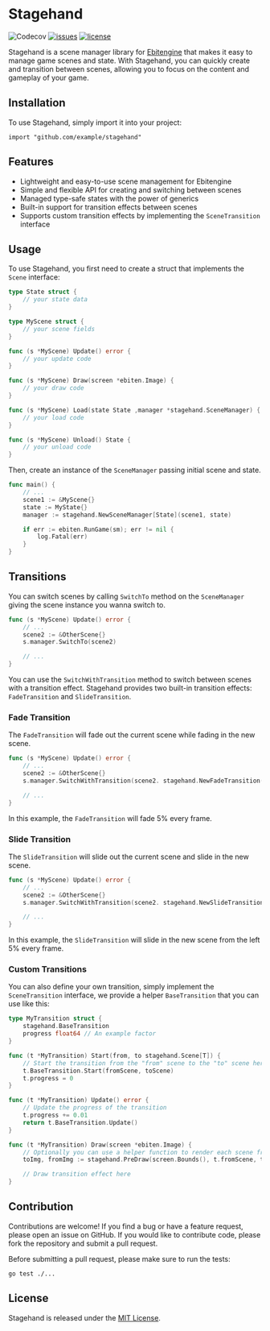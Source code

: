 # Stagehand

![Codecov](https://img.shields.io/codecov/c/gh/joelschutz/stagehand?token=3BD1FTRKUC)
[![issues](https://img.shields.io/github/issues/joelschutz/stagehand)](https://github.com/joelschutz/stagehand/issues)
[![license](https://img.shields.io/github/license/joelschutz/stagehand)](https://github.com/joelschutz/stagehand/blob/main/LICENSE)

Stagehand is a scene manager library for [Ebitengine](https://ebitengine.org) that makes it easy to manage game scenes and state. With Stagehand, you can quickly create and transition between scenes, allowing you to focus on the content and gameplay of your game.


## Installation

To use Stagehand, simply import it into your project:

```
import "github.com/example/stagehand"
```

## Features

- Lightweight and easy-to-use scene management for Ebitengine
- Simple and flexible API for creating and switching between scenes
- Managed type-safe states with the power of generics
- Built-in support for transition effects between scenes
- Supports custom transition effects by implementing the `SceneTransition` interface

## Usage

To use Stagehand, you first need to create a struct that implements the `Scene` interface:

```go
type State struct {
    // your state data
}

type MyScene struct {
    // your scene fields
}

func (s *MyScene) Update() error {
    // your update code
}

func (s *MyScene) Draw(screen *ebiten.Image) {
    // your draw code
}

func (s *MyScene) Load(state State ,manager *stagehand.SceneManager) {
    // your load code
}

func (s *MyScene) Unload() State {
    // your unload code
}
```

Then, create an instance of the `SceneManager` passing initial scene and state.

```go
func main() {
    // ...
    scene1 := &MyScene{}
    state := MyState{}
    manager := stagehand.NewSceneManager[State](scene1, state)

    if err := ebiten.RunGame(sm); err != nil {
		log.Fatal(err)
	}
}
```

## Transitions

You can switch scenes by calling `SwitchTo` method on the `SceneManager` giving the scene instance you wanna switch to.

```go
func (s *MyScene) Update() error {
    // ...
    scene2 := &OtherScene{}
    s.manager.SwitchTo(scene2)

    // ...
}
```

You can use the `SwitchWithTransition` method to switch between scenes with a transition effect. Stagehand provides two built-in transition effects: `FadeTransition` and `SlideTransition`.

### Fade Transition

The `FadeTransition` will fade out the current scene while fading in the new scene.

```go
func (s *MyScene) Update() error {
    // ...
    scene2 := &OtherScene{}
    s.manager.SwitchWithTransition(scene2. stagehand.NewFadeTransition(.05))

    // ...
}
```

In this example, the `FadeTransition` will fade 5% every frame.

### Slide Transition

The `SlideTransition` will slide out the current scene and slide in the new scene.

```go
func (s *MyScene) Update() error {
    // ...
    scene2 := &OtherScene{}
    s.manager.SwitchWithTransition(scene2. stagehand.NewSlideTransition(stagehand.LeftToRight, .05))

    // ...
}
```

In this example, the `SlideTransition` will slide in the new scene from the left 5% every frame.

### Custom Transitions

You can also define your own transition, simply implement the `SceneTransition` interface, we provide a helper `BaseTransition` that you can use like this:

```go
type MyTransition struct {
    stagehand.BaseTransition
	progress float64 // An example factor
}

func (t *MyTransition) Start(from, to stagehand.Scene[T]) {
    // Start the transition from the "from" scene to the "to" scene here
    t.BaseTransition.Start(fromScene, toScene)
    t.progress = 0
}

func (t *MyTransition) Update() error {
	// Update the progress of the transition
    t.progress += 0.01
	return t.BaseTransition.Update()
}

func (t *MyTransition) Draw(screen *ebiten.Image) {
	// Optionally you can use a helper function to render each scene frame
	toImg, fromImg := stagehand.PreDraw(screen.Bounds(), t.fromScene, t.toScene)

    // Draw transition effect here
}

```

## Contribution

Contributions are welcome! If you find a bug or have a feature request, please open an issue on GitHub. If you would like to contribute code, please fork the repository and submit a pull request.

Before submitting a pull request, please make sure to run the tests:

```
go test ./...
```

## License

Stagehand is released under the [MIT License](https://github.com/example/stagehand/blob/master/LICENSE).

